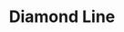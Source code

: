 ---
title: Diamond Line
title_zh: 鑽石綫
mm_sign: [D]
branch_line: false
stations:
  - station_code: [D1]
    name: UCHQ North
    name_zh: 聯總北
    transfer:
      - mm_sign: [B,Ac]
    first_station: true
  - station_code: [D2]
    name: Berryhills
    name_zh: 啤梨山
    transfer:
      - mm_sign: [C]
  - station_code: [D3]
    name: Mirai
    name_zh: 美拉
    transfer:
      - mm_sign: [G,Ac,C]
  - station_code: [D4]
    name: Mugen
    name_zh: 無限
    transfer:
      - mm_sign: [B,V,W,P]
  - station_code: [D5]
    name: Downtown East
    name_zh: 市中心東
    transfer:
      - mm_sign: [W,C]
  - station_code: [D6]
    name: Diamond Hill
    name_zh: 鑽石山
    last_station: true
custom_style: table{margin:0 auto}.station-code-bg-first{background-image:url(/img/bg/diamondline.png);background-repeat:no-repeat;background-size:7px 50%;background-position:51px bottom}.station-code-bg{background-image:url(/img/bg/diamondline.png);background-repeat:no-repeat;background-size:7px 101%;background-position:51px}.station-code-bg-last{background-image:url(/img/bg/diamondline.png);background-repeat:no-repeat;background-size:7px 50%;background-position:51px top}
weight: 8
---